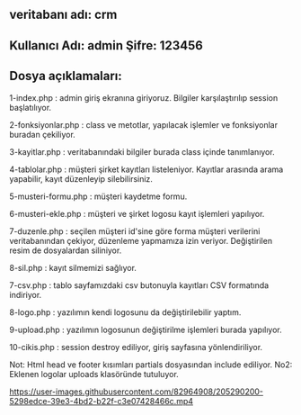 veritabanı adı: crm
------------------
Kullanıcı Adı: admin
Şifre: 123456
------------------
## Dosya açıklamaları:

1-index.php : admin giriş ekranına giriyoruz. Bilgiler karşılaştırılıp session başlatılıyor.

2-fonksiyonlar.php : class ve metotlar, yapılacak işlemler ve fonksiyonlar buradan çekiliyor.

3-kayitlar.php : veritabanındaki bilgiler burada class içinde tanımlanıyor.

4-tablolar.php : müşteri şirket kayıtları listeleniyor. Kayıtlar arasında arama yapabilir, kayıt düzenleyip silebilirsiniz.

5-musteri-formu.php : müşteri kaydetme formu.

6-musteri-ekle.php : müşteri ve şirket logosu kayıt işlemleri yapılıyor.

7-duzenle.php : seçilen müşteri id'sine göre forma müşteri verilerini veritabanından çekiyor, düzenleme yapmamıza izin veriyor. Değiştirilen resim de dosyalardan siliniyor.

8-sil.php : kayıt silmemizi sağlıyor.

7-csv.php : tablo sayfamızdaki csv butonuyla kayıtları CSV formatında indiriyor.

8-logo.php : yazılımın kendi logosunu da değiştirilebilir yaptım.

9-upload.php : yazılımın logosunun değiştirilme işlemleri burada yapılıyor.

10-cikis.php : session destroy ediliyor, giriş sayfasına yönlendiriliyor.

Not: Html head ve footer kısımları partials dosyasından include ediliyor.
No2: Eklenen logolar uploads klasöründe tutuluyor.


https://user-images.githubusercontent.com/82964908/205290200-5298edce-39e3-4bd2-b22f-c3e07428466c.mp4
